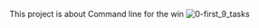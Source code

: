 This project is about Command line for the win
![0-first_9_tasks](https://user-images.githubusercontent.com/66334023/200190962-e68e17c0-db9a-42f0-85e9-dc3b7554a469.png)
